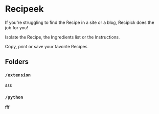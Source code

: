 # Recipeek

If you're struggling to find the Recipe in a site or a blog, Recipick does the job for you!

Isolate the Recipe, the Ingredients list or the Instructions.

Copy, print or save your favorite Recipes.

## Folders

### `/extension`

sss

### `/python`

fff
